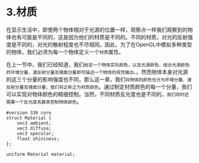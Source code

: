 # 3.材质

在显示生活中，即使两个物体相对于光源的位置一样，观察点一样我们观察到的物体也有可能是不同的，这是因为他们的材质是不同的。不同的材质，对光的反射强度是不同的，对光的散射程度也不尽相同。因此，为了在OpenGL中模拟多种类型的物体，我们必须为每一个物体定义一个`材质`属性。

在上一节中，我们已经知道，我们`给定一个物体实际颜色，以及光源颜色，结合光源颜色的环境分量、漫反射分量及镜面分量即可描述一个物体的视觉输出。`。然而物体本身对光源的这三个分量的影响强度也不同，那么这一章，我们`将物体的颜色也分为环境分量、漫反射分量及镜面分量，我们将之称之为材质颜色`。通过制定材质颜色的每一个分量，我们可以实现对物体颜色的精细控制。当然，不同材质反光度也是不同的，`我们同时还需要一个反光度系数来控制物体颜色`。

```
#version 330 core
struct Material {
    vec3 ambient;
    vec3 diffuse;
    vec3 specular;
    float shininess;
}; 

uniform Material material;
```